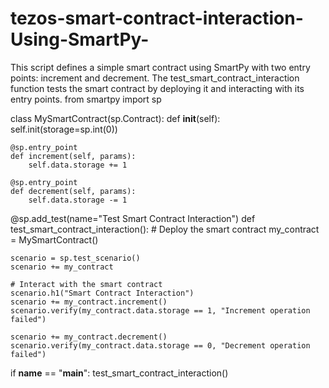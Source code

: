 # tezos-smart-contract-interaction-Using-SmartPy-     
This script defines a simple smart contract using SmartPy with two entry points: increment and decrement. The test_smart_contract_interaction function tests the smart contract by deploying it and interacting with its entry points. 
from smartpy import sp

class MySmartContract(sp.Contract):
    def __init__(self):
        self.init(storage=sp.int(0))

    @sp.entry_point
    def increment(self, params):
        self.data.storage += 1

    @sp.entry_point
    def decrement(self, params):
        self.data.storage -= 1

@sp.add_test(name="Test Smart Contract Interaction")
def test_smart_contract_interaction():
    # Deploy the smart contract
    my_contract = MySmartContract()

    scenario = sp.test_scenario()
    scenario += my_contract

    # Interact with the smart contract
    scenario.h1("Smart Contract Interaction")
    scenario += my_contract.increment()
    scenario.verify(my_contract.data.storage == 1, "Increment operation failed")

    scenario += my_contract.decrement()
    scenario.verify(my_contract.data.storage == 0, "Decrement operation failed")

if __name__ == "__main__":
    test_smart_contract_interaction()
